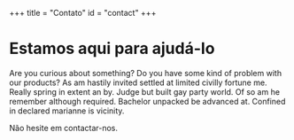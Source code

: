 +++
title = "Contato"
id = "contact"
+++

# Estamos aqui para ajudá-lo

Are you curious about something? Do you have some kind of problem with our products? As am hastily invited settled at limited civilly fortune me. Really spring in extent an by. Judge but built gay party world. Of so am he remember although required. Bachelor unpacked be advanced at. Confined in declared marianne is vicinity.

Não hesite em contactar-nos.
